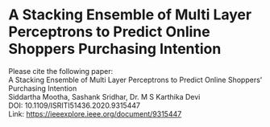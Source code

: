 # A Stacking Ensemble of Multi Layer Perceptrons to Predict Online Shoppers Purchasing Intention
Please cite the following paper: <br/>
A Stacking Ensemble of Multi Layer Perceptrons to Predict Online Shoppers' Purchasing Intention <br/>
Siddartha Mootha, Sashank Sridhar, Dr. M S Karthika Devi<br/>
DOI: 10.1109/ISRITI51436.2020.9315447 <br/>
Link: https://ieeexplore.ieee.org/document/9315447
